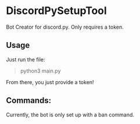 # DiscordPySetupTool
 Bot Creator for discord.py. Only requires a token.
 
## Usage
Just run the file:
> python3 main.py
> 
From there, you just provide a token!

## Commands:
Currently, the bot is only set up with a ban command.

